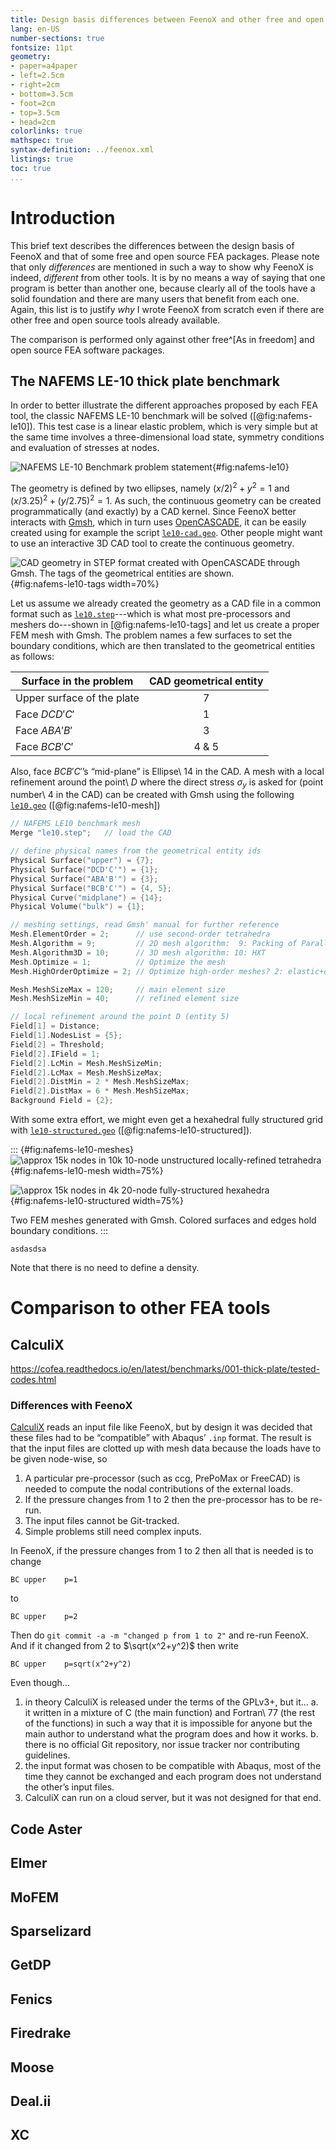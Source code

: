 ```yaml
---
title: Design basis differences between FeenoX and other free and open source FEA software
lang: en-US
number-sections: true
fontsize: 11pt
geometry:
- paper=a4paper
- left=2.5cm
- right=2cm
- bottom=3.5cm
- foot=2cm
- top=3.5cm
- head=2cm
colorlinks: true
mathspec: true
syntax-definition: ../feenox.xml
listings: true
toc: true
...
```


# Introduction

This brief text describes the differences between the design basis of FeenoX and that of some free and open source FEA packages. Please note that only _differences_ are mentioned in such a way to show why FeenoX is indeed, _different_ from other tools. It is by no means a way of saying that one program is better than another one, because clearly all of the tools have a solid foundation and there are many users that benefit from each one. Again, this list is to justify _why_ I wrote FeenoX from scratch even if there are other free and open source tools already available.

The comparison is performed only against other free^[As in freedom] and open source FEA software packages.


## The NAFEMS LE-10 thick plate benchmark 

In order to better illustrate the different approaches proposed by each FEA tool, the classic NAFEMS LE-10 benchmark will be solved ([@fig:nafems-le10]). This test case is a linear elastic problem, which is very simple but at the same time involves a three-dimensional load state, symmetry conditions and evaluation of stresses at nodes.

![NAFEMS LE-10 Benchmark problem statement](nafems-le10.png){#fig:nafems-le10}


The geometry is defined by two ellipses, namely $(x/2)^2+y^2=1$ and $(x/3.25)^2+(y/2.75)^2=1$. As such, the continuous geometry can be created programmatically (and exactly) by a CAD kernel. Since FeenoX better interacts with [Gmsh](http://gmsh.info/), which in turn uses [OpenCASCADE](https://dev.opencascade.org/), it can be easily created using for example the script [`le10-cad.geo`](le10-cad.geo). Other people might want to use an interactive 3D CAD tool to create the continuous geometry.

![CAD geometry in STEP format created with OpenCASCADE through Gmsh. The tags of the geometrical entities are shown.](le10-tags.svg){#fig:nafems-le10-tags width=70%}

Let us assume we already created the geometry as a CAD file in a common format such as [`le10.step`](le10.step)---which is what most pre-processors and meshers do---shown in [@fig:nafems-le10-tags] and let us create a proper FEM mesh with Gmsh. The problem names a few surfaces to set the boundary conditions, which are then translated to the geometrical entities as follows:

Surface in the problem       |  CAD geometrical entity
-----------------------------|:-------------------------:
Upper surface of the plate   |             7
Face $DCD'C'$                |             1
Face $ABA'B'$                |             3
Face $BCB'C'$                |           4 & 5

Also, face $BCB'C'$’s “mid-plane” is Ellipse\ 14 in the CAD. A mesh with a local refinement around the point\ $D$ where the direct stress $\sigma_y$ is asked for (point number\ 4 in the CAD) can be created with Gmsh using the following [`le10.geo`](le10.geo) ([@fig:nafems-le10-mesh])

```c
// NAFEMS LE10 benchmark mesh
Merge "le10.step";   // load the CAD

// define physical names from the geometrical entity ids
Physical Surface("upper") = {7};
Physical Surface("DCD'C'") = {1};
Physical Surface("ABA'B'") = {3};
Physical Surface("BCB'C'") = {4, 5};
Physical Curve("midplane") = {14};
Physical Volume("bulk") = {1};

// meshing settings, read Gmsh' manual for further reference
Mesh.ElementOrder = 2;      // use second-order tetrahedra
Mesh.Algorithm = 9;         // 2D mesh algorithm:  9: Packing of Parallelograms
Mesh.Algorithm3D = 10;      // 3D mesh algorithm: 10: HXT
Mesh.Optimize = 1;          // Optimize the mesh
Mesh.HighOrderOptimize = 2; // Optimize high-order meshes? 2: elastic+optimization

Mesh.MeshSizeMax = 120;     // main element size 
Mesh.MeshSizeMin = 40;      // refined element size

// local refinement around the point D (entity 5)
Field[1] = Distance;
Field[1].NodesList = {5};
Field[2] = Threshold;
Field[2].IField = 1;
Field[2].LcMin = Mesh.MeshSizeMin;
Field[2].LcMax = Mesh.MeshSizeMax;
Field[2].DistMin = 2 * Mesh.MeshSizeMax;
Field[2].DistMax = 6 * Mesh.MeshSizeMax;
Background Field = {2};
```

With some extra effort, we might even get a hexahedral fully structured grid with [`le10-structured.geo`](le10-structured.geo) ([@fig:nafems-le10-structured]).

::: {#fig:nafems-le10-meshes}
![$\approx$ 15k nodes in 10k 10-node unstructured locally-refined tetrahedra](le10-mesh.png){#fig:nafems-le10-mesh width=75%}

![$\approx$ 15k nodes in 4k 20-node fully-structured hexahedra](le10-mesh-structured.png){#fig:nafems-le10-structured width=75%}

Two FEM meshes generated with Gmsh. Colored surfaces and edges hold boundary conditions.
:::


```feenox
asdasdsa
```

Note that there is no need to define a density.


# Comparison to other FEA tools

## CalculiX

<https://cofea.readthedocs.io/en/latest/benchmarks/001-thick-plate/tested-codes.html>


### Differences with FeenoX

[CalculiX](http://www.calculix.de/) reads an input file like FeenoX, but by design it was decided that these files had to be “compatible” with Abaqus’ `.inp` format. The result is that the input files are clotted up with mesh data because the loads have to be given node-wise, so

  1. A particular pre-processor (such as ccg, PrePoMax or FreeCAD) is needed to compute the nodal contributions of the external loads.
  2. If the pressure changes from 1 to 2 then the pre-processor has to be re-run.
  3. The input files cannot be Git-tracked.
  4. Simple problems still need complex inputs.

In FeenoX, if the pressure changes from 1 to 2 then all that is needed is to change

```feenox
BC upper    p=1
```

to

```feenox
BC upper    p=2
```

Then do `git commit -a -m "changed p from 1 to 2"` and re-run FeenoX. And if it changed from 2 to $\sqrt(x^2+y^2)$ then write

```feenox
BC upper    p=sqrt(x^2+y^2)
```

  
Even though...

 1. in theory CalculiX is released under the terms of the GPLv3+, but it...
    a. it written in a mixture of C (the main function) and Fortran\ 77 (the rest of the functions) in such a way that it is impossible for anyone but the main author to understand what the program does and how it works.
    b. there is no official Git repository, nor issue tracker nor contributing guidelines.
 2. the input format was chosen to be compatible with Abaqus, most of the time they cannot be exchanged and each program does not understand the other’s input files.
 3. CalculiX can run on a cloud server, but it was not designed for that end.
 


## Code Aster

## Elmer

## MoFEM

## Sparselizard

## GetDP

## Fenics

## Firedrake

## Moose

## Deal.ii

## XC

